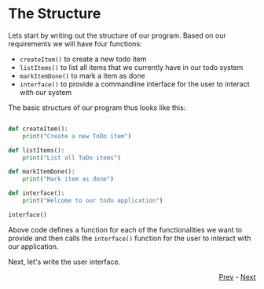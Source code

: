 # The Structure

Lets start by writing out the structure of our program. Based on our requirements we will 
have four functions:

* `createItem()` to create a new todo item
* `listItems()` to list all items that we currently have in our todo system
* `markItemDone()` to mark a item as done
* `interface()` to provide a commandline interface for the user to interact with our system

The basic structure of our program thus looks like this:

```python

def createItem():
    print("Create a new ToDo item")

def listItems():
    print("List all ToDo items")

def markItemDone():
    print("Mark item as done")

def interface():
    print("Welcome to our todo application")

interface()
```

Above code defines a function for each of the functionalities we want to provide and then calls the 
`interface()` function for the user to interact with our application. 

Next, let's write the user interface.

<div align="right">
   
   [Prev](project.md) - [Next](interface.md)
</div>